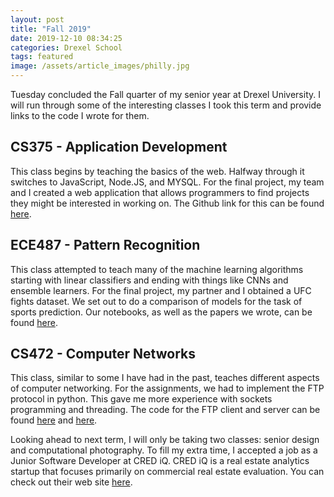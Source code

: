```yaml
---
layout: post
title: "Fall 2019"
date: 2019-12-10 08:34:25
categories: Drexel School
tags: featured
image: /assets/article_images/philly.jpg
---
```


Tuesday concluded the Fall quarter of my senior year at Drexel University. I will run through some of the interesting classes I took this term and provide links to the code I wrote for them.

## CS375 - Application Development

This class begins by teaching the basics of the web. Halfway through it switches to JavaScript, Node.JS, and MYSQL. For the final project, my team and I created a web application that allows programmers to find projects they might be interested in working on. The Github link for this can be found [here](https://github.com/owen-brooks/project-connect).

## ECE487 - Pattern Recognition

This class attempted to teach many of the machine learning algorithms starting with linear classifiers and ending with things like CNNs and ensemble learners. For the final project, my partner and I obtained a UFC fights dataset. We set out to do a comparison of models for the task of sports prediction. Our notebooks, as well as the papers we wrote, can be found [here](https://github.com/owen-brooks/ufc-fight-predictor).

## CS472 - Computer Networks

This class, similar to some I have had in the past, teaches different aspects of computer networking. For the assignments, we had to implement the FTP protocol in python. This gave me more experience with sockets programming and threading. The code for the FTP client and server can be found [here](https://github.com/owen-brooks/ftp-server) and [here](https://github.com/owen-brooks/ftp-client).

Looking ahead to next term, I will only be taking two classes: senior design and computational photography. To fill my extra time, I accepted a job as a Junior Software Developer at CRED iQ. CRED iQ is a real estate analytics startup that focuses primarily on commercial real estate evaluation. You can check out their web site [here](https://www.cred-iq.com/).
